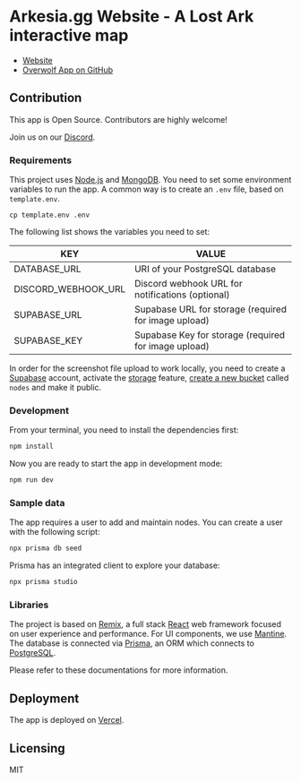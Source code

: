 # Arkesia.gg Website - A Lost Ark interactive map

- [Website](https://arkesia.gg)
- [Overwolf App on GitHub](https://github.com/lmachens/arkesia.gg-overwolf)

## Contribution

This app is Open Source. Contributors are highly welcome!

Join us on our [Discord](https://discord.com/invite/NTZu8Px).

### Requirements

This project uses [Node.js](https://nodejs.org/en/) and [MongoDB](https://www.mongodb.com/).
You need to set some environment variables to run the app. A common way is to create an `.env` file, based on `template.env`.

```
cp template.env .env
```

The following list shows the variables you need to set:

| KEY                 | VALUE                                                |
| ------------------- | ---------------------------------------------------- |
| DATABASE_URL        | URI of your PostgreSQL database                      |
| DISCORD_WEBHOOK_URL | Discord webhook URL for notifications (optional)     |
| SUPABASE_URL        | Supabase URL for storage (required for image upload) |
| SUPABASE_KEY        | Supabase Key for storage (required for image upload) |

In order for the screenshot file upload to work locally, you need to create a [Supabase](https://supabase.com/) account, activate the [storage](https://supabase.com/storage) feature, [create a new bucket](https://supabase.com/docs/guides/storage#create-a-bucket) called `nodes` and make it public.

### Development

From your terminal, you need to install the dependencies first:

```sh
npm install
```

Now you are ready to start the app in development mode:

```sh
npm run dev
```

### Sample data

The app requires a user to add and maintain nodes. You can create a user with the following script:

```sh
npx prisma db seed
```

Prisma has an integrated client to explore your database:

```sh
npx prisma studio
```

### Libraries

The project is based on [Remix](https://remix.run/), a full stack [React](https://reactjs.org/) web framework focused on user experience and performance.
For UI components, we use [Mantine](https://mantine.dev/).
The database is connected via [Prisma](https://www.prisma.io/), an ORM which connects to [PostgreSQL](https://www.postgresql.org/).

Please refer to these documentations for more information.

## Deployment

The app is deployed on [Vercel](https://vercel.com/).

## Licensing

MIT

